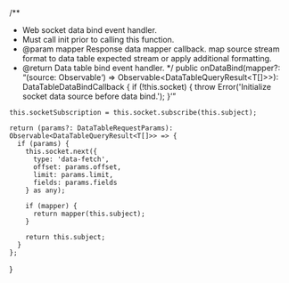   /**
   * Web socket data bind event handler.
   * Must call init prior to calling this function.
   * @param mapper Response data mapper callback. map source stream format to data table expected stream or apply additional formatting.
   * @return Data table bind event handler.
   */
  public onDataBind(mapper?: <Q>(source: Observable<Q>) => Observable<DataTableQueryResult<T[]>>): DataTableDataBindCallback {
    if (!this.socket) {
      throw Error('Initialize socket data source before data bind.');
    }

    this.socketSubscription = this.socket.subscribe(this.subject);

    return (params?: DataTableRequestParams): Observable<DataTableQueryResult<T[]>> => {
      if (params) {
        this.socket.next({
          type: 'data-fetch',
          offset: params.offset,
          limit: params.limit,
          fields: params.fields
        } as any);

        if (mapper) {
          return mapper(this.subject);
        }

        return this.subject;
      }
    };
  }
